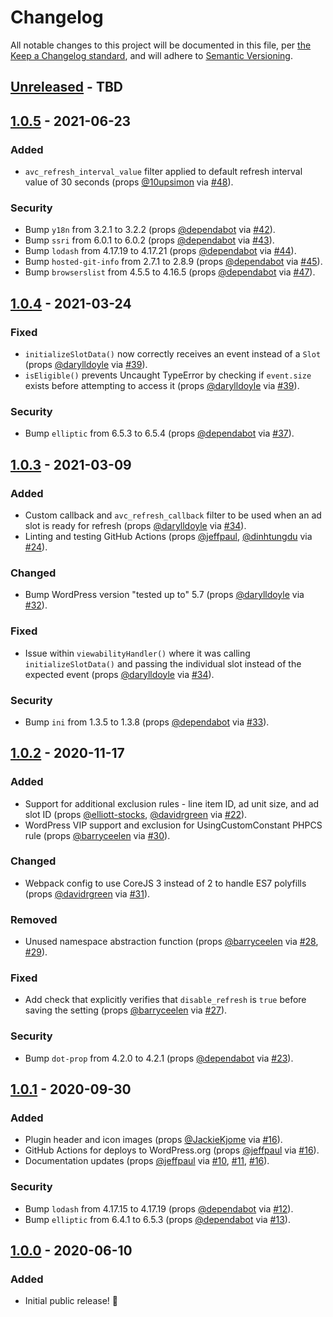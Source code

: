 # Changelog

All notable changes to this project will be documented in this file, per [the Keep a Changelog standard](http://keepachangelog.com/), and will adhere to [Semantic Versioning](https://semver.org/spec/v2.0.0.html).

## [Unreleased] - TBD

## [1.0.5] - 2021-06-23
### Added
- `avc_refresh_interval_value` filter applied to default refresh interval value of 30 seconds (props [@10upsimon](https://github.com/10upsimon) via [#48](https://github.com/10up/Ad-Refresh-Control/pull/48)).

### Security
- Bump `y18n` from 3.2.1 to 3.2.2 (props [@dependabot](https://github.com/apps/dependabot) via [#42](https://github.com/10up/Ad-Refresh-Control/pull/42)).
- Bump `ssri` from 6.0.1 to 6.0.2 (props [@dependabot](https://github.com/apps/dependabot) via [#43](https://github.com/10up/Ad-Refresh-Control/pull/43)).
- Bump `lodash` from 4.17.19 to 4.17.21 (props [@dependabot](https://github.com/apps/dependabot) via [#44](https://github.com/10up/Ad-Refresh-Control/pull/44)).
- Bump `hosted-git-info` from 2.7.1 to 2.8.9 (props [@dependabot](https://github.com/apps/dependabot) via [#45](https://github.com/10up/Ad-Refresh-Control/pull/45)).
- Bump `browserslist` from 4.5.5 to 4.16.5 (props [@dependabot](https://github.com/apps/dependabot) via [#47](https://github.com/10up/Ad-Refresh-Control/pull/47)).

## [1.0.4] - 2021-03-24
### Fixed
- `initializeSlotData()` now correctly receives an event instead of a `Slot` (props [@darylldoyle](https://github.com/darylldoyle) via [#39](https://github.com/10up/Ad-Refresh-Control/pull/39)).
- `isEligible()` prevents Uncaught TypeError by checking if `event.size` exists before attempting to access it (props [@darylldoyle](https://github.com/darylldoyle) via [#39](https://github.com/10up/Ad-Refresh-Control/pull/39)).

### Security
- Bump `elliptic` from 6.5.3 to 6.5.4 (props [@dependabot](https://github.com/apps/dependabot) via [#37](https://github.com/10up/Ad-Refresh-Control/pull/37)).

## [1.0.3] - 2021-03-09
### Added
- Custom callback and `avc_refresh_callback` filter to be used when an ad slot is ready for refresh (props [@darylldoyle](https://github.com/darylldoyle) via [#34](https://github.com/10up/Ad-Refresh-Control/pull/34)).
- Linting and testing GitHub Actions (props [@jeffpaul](https://github.com/jeffpaul), [@dinhtungdu](https://github.com/dinhtungdu) via [#24](https://github.com/10up/Ad-Refresh-Control/pull/24)).

### Changed
- Bump WordPress version "tested up to" 5.7 (props [@darylldoyle](https://github.com/darylldoyle) via [#32](https://github.com/10up/Ad-Refresh-Control/issues/32)).

### Fixed
- Issue within `viewabilityHandler()` where it was calling `initializeSlotData()` and passing the individual slot instead of the expected event (props [@darylldoyle](https://github.com/darylldoyle) via [#34](https://github.com/10up/Ad-Refresh-Control/pull/34)).

### Security
- Bump `ini` from 1.3.5 to 1.3.8 (props [@dependabot](https://github.com/apps/dependabot) via [#33](https://github.com/10up/Ad-Refresh-Control/pull/33)).

## [1.0.2] - 2020-11-17
### Added
- Support for additional exclusion rules - line item ID, ad unit size, and ad slot ID (props [@elliott-stocks](https://github.com/elliott-stocks), [@davidrgreen](https://github.com/davidrgreen) via [#22](https://github.com/10up/Ad-Refresh-Control/pull/22)).
- WordPress VIP support and exclusion for UsingCustomConstant PHPCS rule (props [@barryceelen](https://github.com/barryceelen) via [#30](https://github.com/10up/Ad-Refresh-Control/pull/30)).

### Changed
- Webpack config to use CoreJS 3 instead of 2 to handle ES7 polyfills (props [@davidrgreen](https://github.com/davidrgreen) via [#31](https://github.com/10up/Ad-Refresh-Control/pull/31)).

### Removed
- Unused namespace abstraction function (props [@barryceelen](https://github.com/barryceelen) via [#28](https://github.com/10up/Ad-Refresh-Control/pull/28), [#29](https://github.com/10up/Ad-Refresh-Control/pull/29)).

### Fixed
- Add check that explicitly verifies that `disable_refresh` is `true` before saving the setting (props [@barryceelen](https://github.com/barryceelen) via [#27](https://github.com/10up/Ad-Refresh-Control/pull/27)).

### Security
- Bump `dot-prop` from 4.2.0 to 4.2.1 (props [@dependabot](https://github.com/apps/dependabot) via [#23](https://github.com/10up/Ad-Refresh-Control/pull/23)).

## [1.0.1] - 2020-09-30
### Added
- Plugin header and icon images (props [@JackieKjome](https://github.com/JackieKjome) via [#16](https://github.com/10up/Ad-Refresh-Control/pull/16)).
- GitHub Actions for deploys to WordPress.org (props [@jeffpaul](https://github.com/jeffpaul) via [#16](https://github.com/10up/Ad-Refresh-Control/pull/16)).
- Documentation updates (props [@jeffpaul](https://github.com/jeffpaul) via [#10](https://github.com/10up/Ad-Refresh-Control/pull/10), [#11](https://github.com/10up/Ad-Refresh-Control/pull/11), [#16](https://github.com/10up/Ad-Refresh-Control/pull/16)).

### Security
- Bump `lodash` from 4.17.15 to 4.17.19 (props [@dependabot](https://github.com/apps/dependabot) via [#12](https://github.com/10up/Ad-Refresh-Control/pull/12)).
- Bump `elliptic` from 6.4.1 to 6.5.3 (props [@dependabot](https://github.com/apps/dependabot) via [#13](https://github.com/10up/Ad-Refresh-Control/pull/13)).

## [1.0.0] - 2020-06-10
### Added
- Initial public release! 🎉

[Unreleased]: https://github.com/10up/Ad-Refresh-Control/compare/trunk...develop
[1.0.5]: https://github.com/10up/Ad-Refresh-Control/compare/1.0.4...1.0.5
[1.0.4]: https://github.com/10up/Ad-Refresh-Control/compare/1.0.3...1.0.4
[1.0.3]: https://github.com/10up/Ad-Refresh-Control/compare/1.0.2...1.0.3
[1.0.2]: https://github.com/10up/Ad-Refresh-Control/compare/1.0.1...1.0.2
[1.0.1]: https://github.com/10up/Ad-Refresh-Control/compare/v1.0.0...1.0.1
[1.0.0]: https://github.com/10up/Ad-Refresh-Control/releases/tag/v1.0.0
